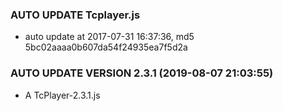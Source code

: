 ### AUTO UPDATE Tcplayer.js

- auto update at 2017-07-31 16:37:36, md5 5bc02aaaa0b607da54f24935ea7f5d2a

### AUTO UPDATE VERSION 2.3.1 (2019-08-07 21:03:55)

- A  TcPlayer-2.3.1.js
